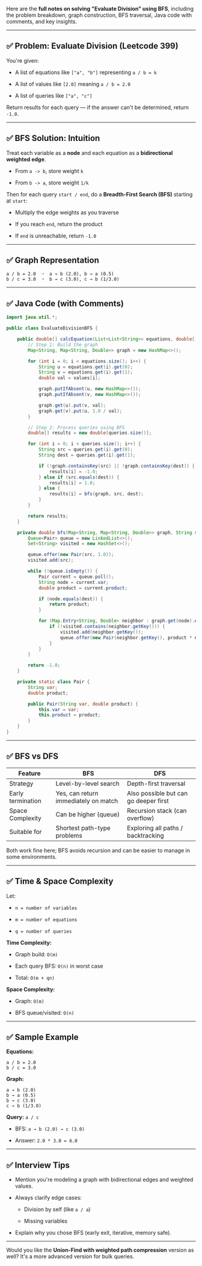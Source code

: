 Here are the **full notes on solving "Evaluate Division" using BFS**, including the problem breakdown, graph construction, BFS traversal, Java code with comments, and key insights.

---

## ✅ Problem: Evaluate Division (Leetcode 399)

You're given:

- A list of equations like `["a", "b"]` representing `a / b = k`
    
- A list of values like `[2.0]` meaning `a / b = 2.0`
    
- A list of queries like `["a", "c"]`
    

Return results for each query — if the answer can't be determined, return `-1.0`.

---

## ✅ BFS Solution: Intuition

Treat each variable as a **node** and each equation as a **bidirectional weighted edge**.

- From `a -> b`, store weight `k`
    
- From `b -> a`, store weight `1/k`
    

Then for each query `start / end`, do a **Breadth-First Search (BFS)** starting at `start`:

- Multiply the edge weights as you traverse
    
- If you reach `end`, return the product
    
- If `end` is unreachable, return `-1.0`
    

---

## ✅ Graph Representation

```text
a / b = 2.0  ➝  a → b (2.0), b → a (0.5)
b / c = 3.0  ➝  b → c (3.0), c → b (1/3.0)
```

---

## ✅ Java Code (with Comments)

```java
import java.util.*;

public class EvaluateDivisionBFS {

    public double[] calcEquation(List<List<String>> equations, double[] values, List<List<String>> queries) {
        // Step 1: Build the graph
        Map<String, Map<String, Double>> graph = new HashMap<>();

        for (int i = 0; i < equations.size(); i++) {
            String u = equations.get(i).get(0);
            String v = equations.get(i).get(1);
            double val = values[i];

            graph.putIfAbsent(u, new HashMap<>());
            graph.putIfAbsent(v, new HashMap<>());

            graph.get(u).put(v, val);
            graph.get(v).put(u, 1.0 / val);
        }

        // Step 2: Process queries using BFS
        double[] results = new double[queries.size()];

        for (int i = 0; i < queries.size(); i++) {
            String src = queries.get(i).get(0);
            String dest = queries.get(i).get(1);

            if (!graph.containsKey(src) || !graph.containsKey(dest)) {
                results[i] = -1.0;
            } else if (src.equals(dest)) {
                results[i] = 1.0;
            } else {
                results[i] = bfs(graph, src, dest);
            }
        }

        return results;
    }

    private double bfs(Map<String, Map<String, Double>> graph, String src, String dest) {
        Queue<Pair> queue = new LinkedList<>();
        Set<String> visited = new HashSet<>();

        queue.offer(new Pair(src, 1.0));
        visited.add(src);

        while (!queue.isEmpty()) {
            Pair current = queue.poll();
            String node = current.var;
            double product = current.product;

            if (node.equals(dest)) {
                return product;
            }

            for (Map.Entry<String, Double> neighbor : graph.get(node).entrySet()) {
                if (!visited.contains(neighbor.getKey())) {
                    visited.add(neighbor.getKey());
                    queue.offer(new Pair(neighbor.getKey(), product * neighbor.getValue()));
                }
            }
        }

        return -1.0;
    }

    private static class Pair {
        String var;
        double product;

        public Pair(String var, double product) {
            this.var = var;
            this.product = product;
        }
    }
}
```

---

## ✅ BFS vs DFS

|Feature|BFS|DFS|
|---|---|---|
|Strategy|Level-by-level search|Depth-first traversal|
|Early termination|Yes, can return immediately on match|Also possible but can go deeper first|
|Space Complexity|Can be higher (queue)|Recursion stack (can overflow)|
|Suitable for|Shortest path-type problems|Exploring all paths / backtracking|

Both work fine here; BFS avoids recursion and can be easier to manage in some environments.

---

## ✅ Time & Space Complexity

Let:

- `n = number of variables`
    
- `m = number of equations`
    
- `q = number of queries`
    

**Time Complexity:**

- Graph build: `O(m)`
    
- Each query BFS: `O(n)` in worst case
    
- Total: `O(m + qn)`
    

**Space Complexity:**

- Graph: `O(m)`
    
- BFS queue/visited: `O(n)`
    

---

## ✅ Sample Example

**Equations:**

```
a / b = 2.0  
b / c = 3.0
```

**Graph:**

```
a → b (2.0)  
b → a (0.5)  
b → c (3.0)  
c → b (1/3.0)
```

**Query:** `a / c`

- BFS: `a → b (2.0) → c (3.0)`
    
- Answer: `2.0 * 3.0 = 6.0`
    

---

## ✅ Interview Tips

- Mention you're modeling a graph with bidirectional edges and weighted values.
    
- Always clarify edge cases:
    
    - Division by self (like `a / a`)
        
    - Missing variables
        
- Explain why you chose BFS (early exit, iterative, memory safe).
    

---

Would you like the **Union-Find with weighted path compression** version as well? It's a more advanced version for bulk queries.